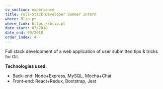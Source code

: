 ```yaml
---
cv_section: experience
title: Full-Stack Developer Summer Intern
where: Blip.pt
where_link: https://blip.pt
date_start: 07/2018
date_end: 09/2018
order_index: 4
---
```


Full stack development of a web application of user submitted tips &
tricks for Git.

**Technologies used:**

- Back-end: Node+Express, MySQL, Mocha+Chai
- Front-end: React+Redux, Bootstrap, Jest
